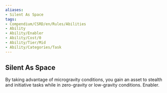 ```yaml
---
aliases:
- Silent As Space
tags:
- Compendium/CSRD/en/Rules/Abilities
- Ability
- Ability/Enabler
- Ability/Cost/0
- Ability/Tier/Mid
- Ability/Categories/Task
---
```


  
## Silent As Space  
By taking advantage of microgravity conditions, you gain an asset to stealth and initiative tasks while in zero-gravity or low-gravity conditions. Enabler.